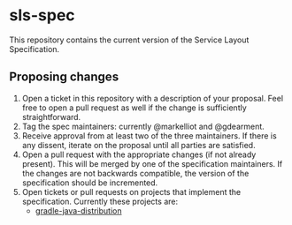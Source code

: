 # sls-spec

This repository contains the current version of the Service Layout Specification.

## Proposing changes

  1.  Open a ticket in this repository with a description of your proposal.  Feel
      free to open a pull request as well if the change is sufficiently straightforward.
  2.  Tag the spec maintainers: currently @markelliot and @gdearment.
  3.  Receive approval from at least two of the three maintainers.  If there is any
      dissent, iterate on the proposal until all parties are satisfied.
  4.  Open a pull request with the appropriate changes (if not already present).  This
      will be merged by one of the specification maintainers.  If the changes
      are not backwards compatible, the version of the specification should be incremented.
  5.  Open tickets or pull requests on projects that implement the specification.  Currently these projects are:
      * [gradle-java-distribution](https://github.com/palantir/gradle-java-distribution)

